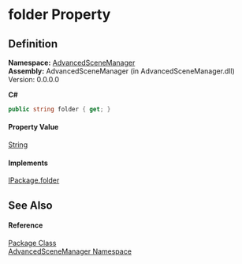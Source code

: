 # folder Property




## Definition
**Namespace:** <a href="N_AdvancedSceneManager.md">AdvancedSceneManager</a>  
**Assembly:** AdvancedSceneManager (in AdvancedSceneManager.dll) Version: 0.0.0.0

**C#**
``` C#
public string folder { get; }
```



#### Property Value
<a href="https://learn.microsoft.com/dotnet/api/system.string" target="_blank" rel="noopener noreferrer">String</a>

#### Implements
<a href="P_AdvancedSceneManager_DependencyInjection_Editor_IPackage_folder.md">IPackage.folder</a>  


## See Also


#### Reference
<a href="T_AdvancedSceneManager_Package.md">Package Class</a>  
<a href="N_AdvancedSceneManager.md">AdvancedSceneManager Namespace</a>  
